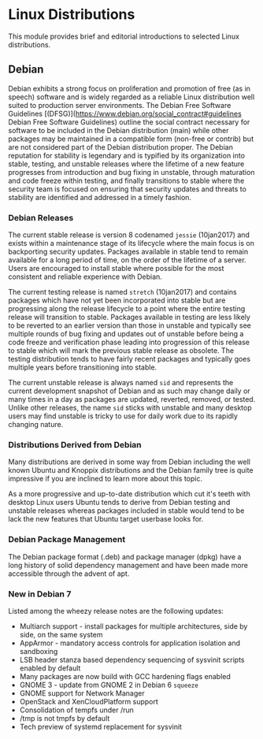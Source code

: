 # Linux Distributions

This module provides brief and editorial introductions to selected Linux
distributions.


## Debian

Debian exhibits a strong focus on proliferation and promotion of free
(as in speech) software and is widely regarded as a reliable Linux
distribution well suited to production server environments.
The Debian Free Software Guidelines
[(DFSG)](https://www.debian.org/social_contract#guidelines Debian Free
Software Guidelines)
outline the social contract necessary for software to be included in the
Debian distribution (main) while other packages may be maintained in
a compatible form (non-free or contrib) but are not considered part of
the Debian distribution proper.
The Debian reputation for stability is legendary and is typified by its
organization into stable, testing, and unstable releases where
the lifetime of a new feature progresses from introduction and bug
fixing in unstable, through maturation and code freeze within testing,
and finally transitions to stable where the security team is focused
on ensuring that security updates and threats to stability are
identified and addressed in a timely fashion.

### Debian Releases

The current stable release is version 8 codenamed `jessie` (10jan2017)
and exists within a maintenance stage of its lifecycle where the main
focus is on backporting security updates. Packages available in stable
tend to remain available for a long period of time, on the order of the
lifetime of a server. Users are encouraged to install stable where
possible for the most consistent and reliable experience with Debian.

The current testing release is named `stretch` (10jan2017) and contains
packages which have not yet been incorporated into stable but are 
progressing along the release lifecycle to a point where the entire
testing release will transition to stable.
Packages available in testing are less likely to be reverted to
an earlier version than those in unstable and typically see multiple
rounds of bug fixing and updates out of unstable before being a code
freeze and verification phase leading into progression of this release
to stable which will mark the previous stable release as obsolete.
The testing distribution tends to have fairly recent packages and
typically goes multiple years before transitioning into stable.

The current unstable release is always named `sid` and represents the
current development snapshot of Debian and as such may change daily
or many times in a day as packages are updated, reverted, removed, or
tested. Unlike other releases, the name `sid` sticks with unstable and
many desktop users may find unstable is tricky to use for daily work
due to its rapidly changing nature.

### Distributions Derived from Debian

Many distributions are derived in some way from Debian including the
well known Ubuntu and Knoppix distributions and the Debian family tree
is quite impressive if you are inclined to learn more about this topic.

As a more progressive and up-to-date distribution which cut it's teeth
with desktop Linux users Ubuntu tends to derive from Debian testing and
unstable releases whereas packages included in stable would tend to be
lack the new features that Ubuntu target userbase looks for.

### Debian Package Management

The Debian package format (.deb) and package manager (dpkg) have a long
history of solid dependency management and have been made more
accessible through the advent of apt.

### New in Debian 7

Listed among the wheezy release notes are the following updates:
* Multiarch support - install packages for multiple architectures, side
by side, on the same system
* AppArmor - mandatory access controls for application isolation and
sandboxing
* LSB header stanza based dependency sequencing of sysvinit scripts
enabled by default
* Many packages are now build with GCC hardening flags enabled 
* GNOME 3 - update from GNOME 2 in Debian 6 `squeeze`
* GNOME support for Network Manager
* OpenStack and XenCloudPlatform support
* Consolidation of tempfs under /run
* /tmp is not tmpfs by default
* Tech preview of systemd replacement for sysvinit
